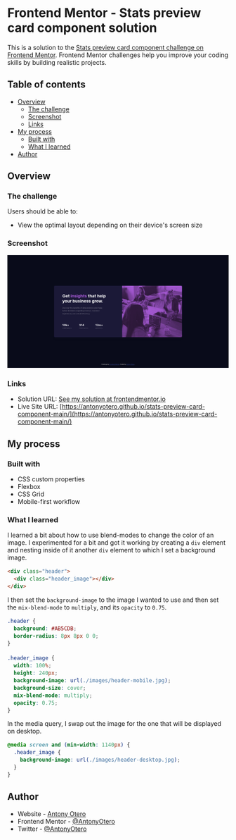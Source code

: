 # Frontend Mentor - Stats preview card component solution

This is a solution to the [Stats preview card component challenge on Frontend Mentor](https://www.frontendmentor.io/challenges/stats-preview-card-component-8JqbgoU62). Frontend Mentor challenges help you improve your coding skills by building realistic projects. 

## Table of contents

- [Overview](#overview)
  - [The challenge](#the-challenge)
  - [Screenshot](#screenshot)
  - [Links](#links)
- [My process](#my-process)
  - [Built with](#built-with)
  - [What I learned](#what-i-learned)
- [Author](#author)

## Overview

### The challenge

Users should be able to:

- View the optimal layout depending on their device's screen size

### Screenshot

![](./screenshot.png)

### Links

- Solution URL: [See my solution at frontendmentor.io](https://www.frontendmentor.io/solutions/stats-preview-card-with-media-queries-3CCtEXZ0k)
- Live Site URL: [https://antonyotero.github.io/stats-preview-card-component-main/](https://antonyotero.github.io/stats-preview-card-component-main/)

## My process

### Built with

- CSS custom properties
- Flexbox
- CSS Grid
- Mobile-first workflow

### What I learned

I learned a bit about how to use blend-modes to change the color of an image. I experimented for a bit and got it working by creating a `div` element and nesting inside of it another `div` element to which I set a background image.
```html
<div class="header">
  <div class="header_image"></div>
</div>
```

I then set the `background-image` to the image I wanted to use and then set the `mix-blend-mode` to `multiply`, and its `opacity` to `0.75`.
```css
.header {
  background: #AB5CDB;
  border-radius: 8px 8px 0 0;
}

.header_image {
  width: 100%;
  height: 240px;
  background-image: url(./images/header-mobile.jpg);
  background-size: cover;
  mix-blend-mode: multiply;
  opacity: 0.75;
}

```
In the media query, I swap out the image for the one that will be displayed on desktop.
```css
@media screen and (min-width: 1140px) {
  .header_image {
    background-image: url(./images/header-desktop.jpg);
  }
}
```

## Author

- Website - [Antony Otero](https://github.com/AntonyOtero)
- Frontend Mentor - [@AntonyOtero](https://www.frontendmentor.io/profile/AntonyOtero)
- Twitter - [@AntonyOtero](https://www.twitter.com/AntonyOtero)